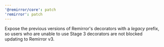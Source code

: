 ```yaml
---
'@remirror/core': patch
'remirror': patch
---
```


Expose the previous versions of Remirror's decorators with a _legacy_ prefix, so users who are unable to use Stage 3 decorators are not blocked updating to Remirror v3.
